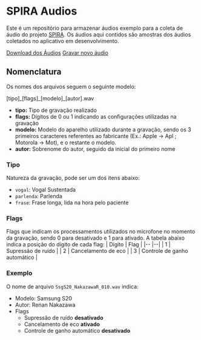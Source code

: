# SPIRA Audios

Este é um repositório para armazenar áudios exemplo para a coleta de áudio do projeto [SPIRA](https://spira.ime.usp.br/coleta/). Os áudios aqui contidos são amostras dos áudios coletados no aplicativo em desenvolvimento.

[Download dos Áudios](https://github.com/spirabr/spira-audios/archive/refs/heads/main.zip)
[Gravar novo áudio](https://spira.netlify.app/)

## Nomenclatura
Os nomes dos arquivos seguem o seguinte modelo:

\[tipo\]\_\[flags\]\_\[modelo\]\_\[autor\]\.wav

 - **tipo:** Tipo de gravação realizado
 - **flags:** Dígitos de 0 ou 1 indicando as configurações utilizadas na gravação
 - **modelo:** Modelo do aparelho utilizado durante a gravação, sendo os 3 primeiros caracteres referentes ao fabricante (Ex.: Apple -> Apl ; Motorola -> Mot), e o restante o modelo.
 - **autor:** Sobrenome do autor, seguido da inicial do primeiro nome

### Tipo
Natureza da gravação, pode ser um dos itens abaixo:
 - `vogal`: Vogal Sustentada
 - `parlenda`: Parlenda
 - `frase`: Frase longa, lida na hora pelo paciente

### Flags
Flags que indicam os processamentos utilizados no microfone no momento da gravação, sendo 0 para desativado e 1 para ativado. A tabela abaixo indica a posição do dígito de cada flag:
| Dígito | Flag |
|-- |--|
| 1 | Supressão de ruído           |
| 2 | Cancelamento de eco          |
| 3 | Controle de ganho automático |


### Exemplo
O nome de arquivo `SsgS20_NakazawaR_010.wav` indica:

 * Modelo: Samsung S20
 * Autor: Renan Nakazawa
 * Flags
	 * Supressão de ruído **desativado**
	 * Cancelamento de eco **ativado**
	 * Controle de ganho automático **desativado**
